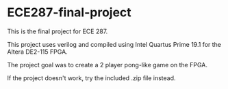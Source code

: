 # ECE287-final-project
This is the final project for ECE 287.

This project uses verilog and compiled using Intel Quartus Prime 19.1 for the Altera DE2-115 FPGA.

The project goal was to create a 2 player pong-like game on the FPGA.

If the project doesn't work, try the included .zip file instead.
